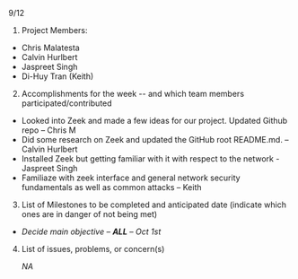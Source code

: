 9/12

1) Project Members:

* Chris Malatesta  
* Calvin Hurlbert  
* Jaspreet Singh  
* Di-Huy Tran (Keith)

2) Accomplishments for the week \-- and which team members participated/contributed

* Looked into Zeek and made a few ideas for our project. Updated Github repo – Chris M  
* Did some research on Zeek and updated the GitHub root README.md. – Calvin Hurlbert  
* Installed Zeek but getting familiar with it with respect to the network \- Jaspreet Singh  
* Familiaze with zeek interface and general network security fundamentals as well as common attacks – Keith


	

3) List of Milestones to be completed and anticipated date (indicate which ones are in danger of not being met) 

* *Decide main objective – **ALL** – Oct 1st*

4) List of issues, problems, or concern(s)

   *NA*
